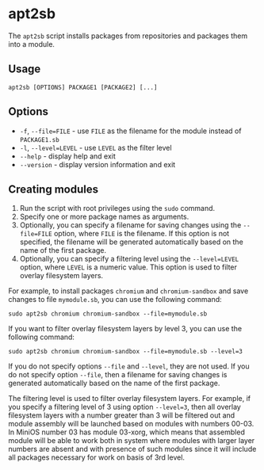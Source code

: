 # apt2sb

The `apt2sb` script installs packages from repositories and packages them into a module.

## Usage

```
apt2sb [OPTIONS] PACKAGE1 [PACKAGE2] [...]
```

## Options

- `-f`, `--file=FILE` - use `FILE` as the filename for the module instead of `PACKAGE1.sb`
- `-l`, `--level=LEVEL` - use `LEVEL` as the filter level
- `--help` - display help and exit
- `--version` - display version information and exit

## Creating modules

1. Run the script with root privileges using the `sudo` command.
2. Specify one or more package names as arguments.
3. Optionally, you can specify a filename for saving changes using the `--file=FILE` option, where `FILE` is the filename. If this option is not specified, the filename will be generated automatically based on the name of the first package.
4. Optionally, you can specify a filtering level using the `--level=LEVEL` option, where `LEVEL` is a numeric value. This option is used to filter overlay filesystem layers.

For example, to install packages `chromium` and `chromium-sandbox` and save changes to file `mymodule.sb`, you can use the following command:

```
sudo apt2sb chromium chromium-sandbox --file=mymodule.sb
```

If you want to filter overlay filesystem layers by level 3, you can use the following command:

```
sudo apt2sb chromium chromium-sandbox --file=mymodule.sb --level=3
```

If you do not specify options `--file` and `--level`, they are not used. If you do not specify option `--file`, then a filename for saving changes is generated automatically based on the name of the first package.

The filtering level is used to filter overlay filesystem layers. For example, if you specify a filtering level of 3 using option `--level=3`, then all overlay filesystem layers with a number greater than 3 will be filtered out and module assembly will be launched based on modules with numbers 00-03. In MiniOS number 03 has module 03-xorg, which means that assembled module will be able to work both in system where modules with larger layer numbers are absent and with presence of such modules since it will include all packages necessary for work on basis of 3rd level.